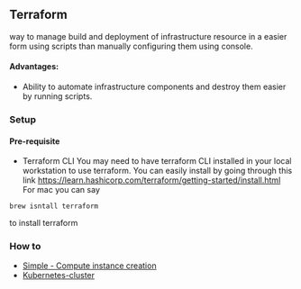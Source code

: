 ## Terraform


way to manage build and deployment of infrastructure resource in a easier form using scripts than manually configuring them using console. 


#### Advantages:
- Ability to automate infrastructure components and destroy them easier by running scripts.

### Setup
#### Pre-requisite
- Terraform CLI
You may need to have terraform CLI installed in your local workstation to use terraform. You can easily install by going through this link https://learn.hashicorp.com/terraform/getting-started/install.html
For mac you can say
```shell script
brew isntall terraform
```
to install terraform

### How to 
* [Simple - Compute instance creation](basics/readme.md)
* [Kubernetes-cluster](gke/readme.md) 
